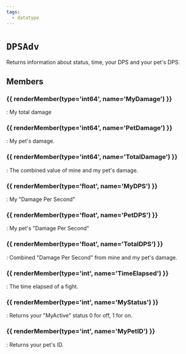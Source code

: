 ```yaml
---
tags:
  - datatype
---
```

# `DPSAdv`

<!--dt-desc-start-->
Returns information about status, time, your DPS and your pet's DPS.
<!--dt-desc-end-->

## Members
<!--dt-members-start-->
### {{ renderMember(type='int64', name='MyDamage') }}

:   My total damage

### {{ renderMember(type='int64', name='PetDamage') }}

:   My pet's damage.

### {{ renderMember(type='int64', name='TotalDamage') }}

:   The combined value of mine and my pet's damage.

### {{ renderMember(type='float', name='MyDPS') }}

:   My "Damage Per Second"

### {{ renderMember(type='float', name='PetDPS') }}

:   My pet's "Damage Per Second"

### {{ renderMember(type='float', name='TotalDPS') }}

:   Combined "Damage Per Second" from mine and my pet's damage.

### {{ renderMember(type='int', name='TimeElapsed') }}

:   The time elapsed of a fight.

### {{ renderMember(type='int', name='MyStatus') }}

:   Returns your "MyActive" status 0 for off, 1 for on.

### {{ renderMember(type='int', name='MyPetID') }}

:   Returns your pet's ID.

<!--dt-members-end-->

<!--dt-linkrefs-start-->
[float]: ../macroquest/reference/data-types/datatype-float.md
[int]: ../macroquest/reference/data-types/datatype-int.md
[int64]: ../macroquest/reference/data-types/datatype-int64.md
<!--dt-linkrefs-end-->
